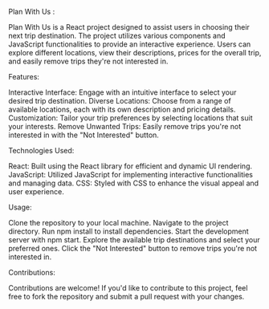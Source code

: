 
Plan With Us :

Plan With Us is a React project designed to assist users in choosing their next trip destination. The project utilizes various components and JavaScript functionalities to provide an interactive experience. Users can explore different locations, view their descriptions, prices for the overall trip, and easily remove trips they're not interested in.

Features:

Interactive Interface: Engage with an intuitive interface to select your desired trip destination.
Diverse Locations: Choose from a range of available locations, each with its own description and pricing details.
Customization: Tailor your trip preferences by selecting locations that suit your interests.
Remove Unwanted Trips: Easily remove trips you're not interested in with the "Not Interested" button.

Technologies Used:

React: Built using the React library for efficient and dynamic UI rendering.
JavaScript: Utilized JavaScript for implementing interactive functionalities and managing data.
CSS: Styled with CSS to enhance the visual appeal and user experience.



Usage:

Clone the repository to your local machine.
Navigate to the project directory.
Run npm install to install dependencies.
Start the development server with npm start.
Explore the available trip destinations and select your preferred ones.
Click the "Not Interested" button to remove trips you're not interested in.

Contributions:

Contributions are welcome! If you'd like to contribute to this project, feel free to fork the repository and submit a pull request with your changes.
